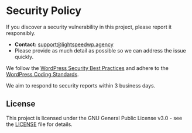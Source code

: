 # Security Policy

If you discover a security vulnerability in this project, please report it responsibly.

-   **Contact:** [support@lightspeedwp.agency](mailto:support@lightspeedwp.agency)
-   Please provide as much detail as possible so we can address the issue quickly.

We follow the [WordPress Security Best Practices](https://developer.wordpress.org/security) and adhere to the [WordPress Coding Standards](https://developer.wordpress.org/coding-standards/wordpress-coding-standards/).

We aim to respond to security reports within 3 business days.

## License

This project is licensed under the GNU General Public License v3.0 - see the [LICENSE](LICENSE) file for details.
